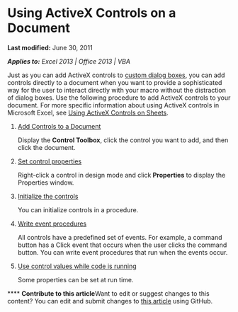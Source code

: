 
# Using ActiveX Controls on a Document

 **Last modified:** June 30, 2011

 _**Applies to:** Excel 2013 | Office 2013 | VBA_

Just as you can add ActiveX controls to  [custom dialog boxes](ee156753-b6f8-3394-0a4c-a3940026579d.md), you can add controls directly to a document when you want to provide a sophisticated way for the user to interact directly with your macro without the distraction of dialog boxes. Use the following procedure to add ActiveX controls to your document. For more specific information about using ActiveX controls in Microsoft Excel, see  [Using ActiveX Controls on Sheets](eef29794-5bc3-aecb-5ed2-e078c28851b4.md).


1.  [Add Controls to a Document](bd0ddd99-4b38-f9e9-7dfd-4ae271355f5e.md)
    
    Display the  **Control Toolbox**, click the control you want to add, and then click the document.
    
2.  [Set control properties](43952d29-c351-b827-6985-e18b59ddc571.md)
    
    Right-click a control in design mode and click  **Properties** to display the Properties window.
    
3.  [Initialize the controls](7d9d256c-c9e5-b45a-4da9-745d58cb666b.md)
    
    You can initialize controls in a procedure.
    
4.  [Write event procedures](c494c76d-a712-d3fc-1eb2-37680b2239c3.md)
    
    All controls have a predefined set of events. For example, a command button has a Click event that occurs when the user clicks the command button. You can write event procedures that run when the events occur.
    
5.  [Use control values while code is running](71975020-fbda-69d4-42ad-eb6e7a3cb8f5.md)
    
    Some properties can be set at run time.
    

****   **Contribute to this article**Want to edit or suggest changes to this content? You can edit and submit changes to  [this article](https://github.com/jhershey00/VBA_Excel_Test/OpenXMLCon/articles/063c3f84-3826-1bc2-5e60-12ff5760c8d4.md) using GitHub.


